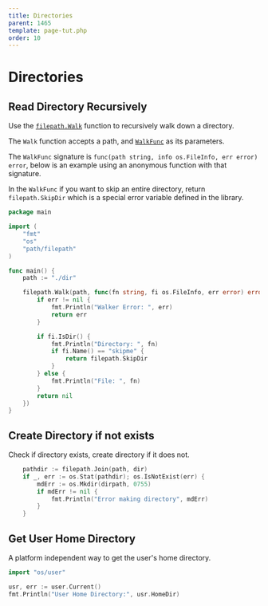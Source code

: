 ```yaml
---
title: Directories
parent: 1465
template: page-tut.php
order: 10
---
```


# Directories

## Read Directory Recursively

Use the [`filepath.Walk`](https://golang.org/pkg/path/filepath/#Walk) function to recursively walk down a directory.

The `Walk` function accepts a path, and [`WalkFunc`](https://golang.org/pkg/path/filepath/#WalkFunc) as its parameters.

The `WalkFunc` signature is `func(path string, info os.FileInfo, err error) error`, below is an example using an anonymous function with that signature.

In the `WalkFunc` if you want to skip an entire directory, return `filepath.SkipDir` which is a special error variable defined in the library.

```go
package main

import (
	"fmt"
	"os"
	"path/filepath"
)

func main() {
	path := "./dir"

	filepath.Walk(path, func(fn string, fi os.FileInfo, err error) error {
        if err != nil {
            fmt.Println("Walker Error: ", err)
            return err
        }

        if fi.IsDir() {
            fmt.Println("Directory: ", fn)
            if fi.Name() == "skipme" {
                return filepath.SkipDir
            }
        } else {
            fmt.Println("File: ", fn)
        }
        return nil
    })
}
```

## Create Directory if not exists

Check if directory exists, create directory if it does not.

```go
    pathdir := filepath.Join(path, dir)
    if _, err := os.Stat(pathdir); os.IsNotExist(err) {
        mdErr := os.Mkdir(dirpath, 0755)
        if mdErr != nil {
            fmt.Println("Error making directory", mdErr)
        }
    }
```

## Get User Home Directory

A platform independent way to get the user's home directory.

```go
import "os/user"

usr, err := user.Current()
fmt.Println("User Home Directory:", usr.HomeDir)
```

